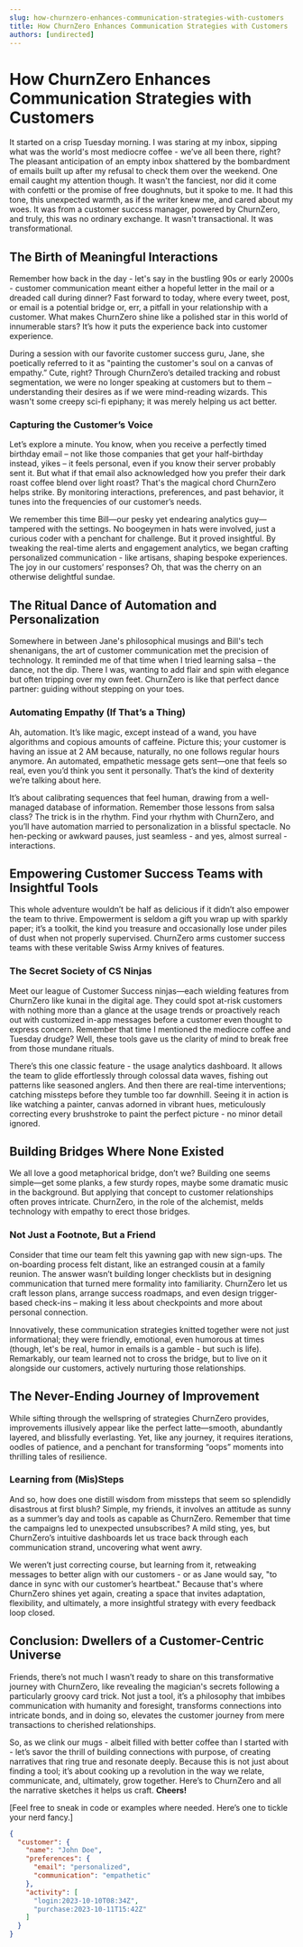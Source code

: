 ```yaml
---
slug: how-churnzero-enhances-communication-strategies-with-customers
title: How ChurnZero Enhances Communication Strategies with Customers
authors: [undirected]
---
```



# How ChurnZero Enhances Communication Strategies with Customers

It started on a crisp Tuesday morning. I was staring at my inbox, sipping what was the world's most mediocre coffee - we’ve all been there, right? The pleasant anticipation of an empty inbox shattered by the bombardment of emails built up after my refusal to check them over the weekend. One email caught my attention though. It wasn't the fanciest, nor did it come with confetti or the promise of free doughnuts, but it spoke to me. It had this tone, this unexpected warmth, as if the writer knew me, and cared about my woes. It was from a customer success manager, powered by ChurnZero, and truly, this was no ordinary exchange. It wasn't transactional. It was transformational. 

## The Birth of Meaningful Interactions

Remember how back in the day - let's say in the bustling 90s or early 2000s - customer communication meant either a hopeful letter in the mail or a dreaded call during dinner? Fast forward to today, where every tweet, post, or email is a potential bridge or, err, a pitfall in your relationship with a customer. What makes ChurnZero shine like a polished star in this world of innumerable stars? It’s how it puts the experience back into customer experience.

During a session with our favorite customer success guru, Jane, she poetically referred to it as "painting the customer's soul on a canvas of empathy.” Cute, right? Through ChurnZero’s detailed tracking and robust segmentation, we were no longer speaking at customers but to them – understanding their desires as if we were mind-reading wizards. This wasn't some creepy sci-fi epiphany; it was merely helping us act better.

### Capturing the Customer’s Voice

Let’s explore a minute. You know, when you receive a perfectly timed birthday email – not like those companies that get your half-birthday instead, yikes – it feels personal, even if you know their server probably sent it. But what if that email also acknowledged how you prefer their dark roast coffee blend over light roast? That's the magical chord ChurnZero helps strike. By monitoring interactions, preferences, and past behavior, it tunes into the frequencies of our customer’s needs.

We remember this time Bill—our pesky yet endearing analytics guy—tampered with the settings. No boogeymen in hats were involved, just a curious coder with a penchant for challenge. But it proved insightful. By tweaking the real-time alerts and engagement analytics, we began crafting personalized communication - like artisans, shaping bespoke experiences. The joy in our customers’ responses? Oh, that was the cherry on an otherwise delightful sundae.

## The Ritual Dance of Automation and Personalization

Somewhere in between Jane's philosophical musings and Bill's tech shenanigans, the art of customer communication met the precision of technology. It reminded me of that time when I tried learning salsa – the dance, not the dip. There I was, wanting to add flair and spin with elegance but often tripping over my own feet. ChurnZero is like that perfect dance partner: guiding without stepping on your toes.

### Automating Empathy (If That’s a Thing)

Ah, automation. It’s like magic, except instead of a wand, you have algorithms and copious amounts of caffeine. Picture this; your customer is having an issue at 2 AM because, naturally, no one follows regular hours anymore. An automated, empathetic message gets sent—one that feels so real, even you’d think you sent it personally. That’s the kind of dexterity we’re talking about here.

It’s about calibrating sequences that feel human, drawing from a well-managed database of information. Remember those lessons from salsa class? The trick is in the rhythm. Find your rhythm with ChurnZero, and you’ll have automation married to personalization in a blissful spectacle. No hen-pecking or awkward pauses, just seamless - and yes, almost surreal - interactions.

## Empowering Customer Success Teams with Insightful Tools

This whole adventure wouldn’t be half as delicious if it didn’t also empower the team to thrive. Empowerment is seldom a gift you wrap up with sparkly paper; it’s a toolkit, the kind you treasure and occasionally lose under piles of dust when not properly supervised. ChurnZero arms customer success teams with these veritable Swiss Army knives of features.

### The Secret Society of CS Ninjas

Meet our league of Customer Success ninjas—each wielding features from ChurnZero like kunai in the digital age. They could spot at-risk customers with nothing more than a glance at the usage trends or proactively reach out with customized in-app messages before a customer even thought to express concern. Remember that time I mentioned the mediocre coffee and Tuesday drudge? Well, these tools gave us the clarity of mind to break free from those mundane rituals.

There’s this one classic feature - the usage analytics dashboard. It allows the team to glide effortlessly through colossal data waves, fishing out patterns like seasoned anglers. And then there are real-time interventions; catching missteps before they tumble too far downhill. Seeing it in action is like watching a painter, canvas adorned in vibrant hues, meticulously correcting every brushstroke to paint the perfect picture - no minor detail ignored.

## Building Bridges Where None Existed

We all love a good metaphorical bridge, don’t we? Building one seems simple—get some planks, a few sturdy ropes, maybe some dramatic music in the background. But applying that concept to customer relationships often proves intricate. ChurnZero, in the role of the alchemist, melds technology with empathy to erect those bridges.

### Not Just a Footnote, But a Friend

Consider that time our team felt this yawning gap with new sign-ups. The on-boarding process felt distant, like an estranged cousin at a family reunion. The answer wasn’t building longer checklists but in designing communication that turned mere formality into familiarity. ChurnZero let us craft lesson plans, arrange success roadmaps, and even design trigger-based check-ins – making it less about checkpoints and more about personal connection.

Innovatively, these communication strategies knitted together were not just informational; they were friendly, emotional, even humorous at times (though, let's be real, humor in emails is a gamble - but such is life). Remarkably, our team learned not to cross the bridge, but to live on it alongside our customers, actively nurturing those relationships.

## The Never-Ending Journey of Improvement

While sifting through the wellspring of strategies ChurnZero provides, improvements illusively appear like the perfect latte—smooth, abundantly layered, and blissfully everlasting. Yet, like any journey, it requires iterations, oodles of patience, and a penchant for transforming “oops” moments into thrilling tales of resilience.

### Learning from (Mis)Steps

And so, how does one distill wisdom from missteps that seem so splendidly disastrous at first blush? Simple, my friends, it involves an attitude as sunny as a summer’s day and tools as capable as ChurnZero. Remember that time the campaigns led to unexpected unsubscribes? A mild sting, yes, but ChurnZero’s intuitive dashboards let us trace back through each communication strand, uncovering what went awry.

We weren’t just correcting course, but learning from it, retweaking messages to better align with our customers - or as Jane would say, "to dance in sync with our customer’s heartbeat." Because that's where ChurnZero shines yet again, creating a space that invites adaptation, flexibility, and ultimately, a more insightful strategy with every feedback loop closed.

## Conclusion: Dwellers of a Customer-Centric Universe

Friends, there’s not much I wasn’t ready to share on this transformative journey with ChurnZero, like revealing the magician's secrets following a particularly groovy card trick. Not just a tool, it’s a philosophy that imbibes communication with humanity and foresight, transforms connections into intricate bonds, and in doing so, elevates the customer journey from mere transactions to cherished relationships.

So, as we clink our mugs - albeit filled with better coffee than I started with - let’s savor the thrill of building connections with purpose, of creating narratives that ring true and resonate deeply. Because this is not just about finding a tool; it’s about cooking up a revolution in the way we relate, communicate, and, ultimately, grow together. Here’s to ChurnZero and all the narrative sketches it helps us craft. **Cheers!**

[Feel free to sneak in code or examples where needed. Here’s one to tickle your nerd fancy.]

```json
{
  "customer": {
    "name": "John Doe",
    "preferences": {
      "email": "personalized",
      "communication": "empathetic"
    },
    "activity": [
      "login:2023-10-10T08:34Z",
      "purchase:2023-10-11T15:42Z"
    ]
  }
}
```